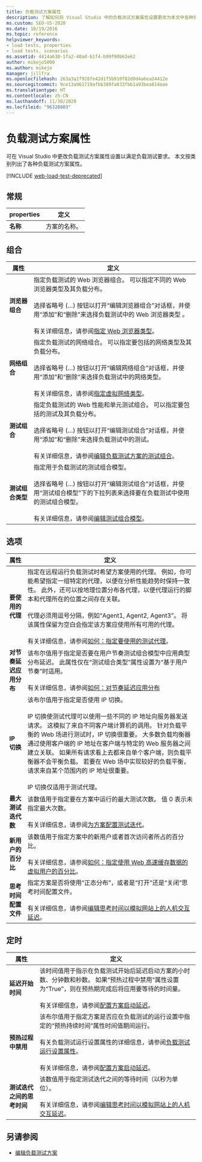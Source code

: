 ```yaml
---
title: 负载测试方案属性
description: 了解如何将 Visual Studio 中的负载测试方案属性设置更改为本文中各种负载测试方案属性之一。
ms.custom: SEO-VS-2020
ms.date: 10/19/2016
ms.topic: reference
helpviewer_keywords:
- load tests, properties
- load tests, scenarios
ms.assetid: 4414a638-1fa2-40ad-b1f4-b99f90b62e62
author: mikejo5000
ms.author: mikejo
manager: jillfra
ms.openlocfilehash: 263a3a1f928fe42d1f5b910f82d0d4a6ea24412e
ms.sourcegitcommit: 9ce13a961719afbb389fa033fbb1a93bea814aae
ms.translationtype: HT
ms.contentlocale: zh-CN
ms.lasthandoff: 11/30/2020
ms.locfileid: "96328803"
---
```

# <a name="load-test-scenario-properties"></a>负载测试方案属性

可在 Visual Studio 中更改负载测试方案属性设置以满足负载测试要求。 本文按类别列出了各种负载测试方案属性。

[!INCLUDE [web-load-test-deprecated](includes/web-load-test-deprecated.md)]

## <a name="general"></a>常规

|properties|定义|
|-|----------------|
|**名称**|方案的名称。|

## <a name="mix"></a>组合

|属性|定义|
|-|----------------|
|**浏览器组合**|指定负载测试的 Web 浏览器组合。 可以指定不同的 Web 浏览器类型及其负载分布。<br /><br />选择省略号 (…) 按钮以打开“编辑浏览器组合”对话框，并使用“添加”和“删除”来选择负载测试中的 Web 浏览器类型   。<br /><br />有关详细信息，请参阅[指定 Web 浏览器类型](../test/edit-the-test-mix-to-specify-which-web-browsers-types-in-a-load-test-scenario.md)。|
|**网络组合**|指定负载测试的网络组合。 可以指定要包括的网络类型及其负载分布。<br /><br />选择省略号 (…) 按钮以打开“编辑网络组合”对话框，并使用“添加”和“删除”来选择负载测试中的网络类型。<br /><br />有关详细信息，请参阅[指定虚拟网络类型](../test/specify-virtual-network-types-in-a-load-test-scenario.md)。|
|**测试组合**|指定负载测试的 Web 性能和单元测试组合。 可以指定要包括的测试及其负载分布。<br /><br />选择省略号 (…) 按钮以打开“编辑测试组合”对话框，并使用“添加”和“删除”来选择负载测试中的测试。<br /><br />有关详细信息，请参阅[编辑负载测试方案的测试组合](../test/edit-the-test-mix-to-specify-which-web-browsers-types-in-a-load-test-scenario.md)。|
|**测试组合类型**|指定用于负载测试的测试组合模型。<br /><br />选择省略号 (…) 按钮以打开“编辑测试组合”对话框，并使用“测试组合模型”下的下拉列表来选择要在负载测试中使用的测试组合模型。<br /><br />有关详细信息，请参阅[编辑测试组合模型](../test/edit-test-mix-models-to-specify-the-probability-of-a-virtual-user-running-a-test.md)。|

## <a name="options"></a>选项

|属性|定义|
|-|----------------|
|**要使用的代理**|指定在远程运行负载测试时希望方案使用的代理。 例如，你可能希望指定一组特定的代理，以便在分析性能趋势时保持一致性。 此外，还可以按地理位置分布各代理，以便代理运行的脚本和代理所在的位置之间存在关联。<br /><br />代理必须用逗号分隔，例如“Agent1, Agent2, Agent3”。 将该属性保留为空白会指定该方案应使用所有可用的代理。<br /><br />有关详细信息，请参阅[如何：指定要使用的测试代理](../test/how-to-specify-test-agents-to-use-in-load-test-scenarios.md)。|
|**对节奏延迟应用分布**|该布尔值用于指定是否要在用户节奏测试组合模型中应用典型分布延迟。 此属性仅在“测试组合类型”属性设置为“基于用户节奏”时适用。<br /><br />有关详细信息，请参阅[如何：对节奏延迟应用分布](../test/how-to-apply-distribution-to-pacing-delay-when-using-a-user-pace-test-mix-model.md)|
|**IP 切换**|该布尔值用于指定是否使用 IP 切换。<br /><br />IP 切换使测试代理可以使用一些不同的 IP 地址向服务器发送请求。 这模拟了来自不同客户端计算机的调用。 针对负载平衡的 Web 场进行测试时，IP 切换很重要。 大多数负载均衡器通过使用客户端的 IP 地址在客户端与特定的 Web 服务器之间建立关联。 如果所有请求看上去都来自单个客户端，则负载平衡器不会平衡负载。 若要在 Web 场中实现较好的负载平衡，请求来自某个范围内的 IP 地址很重要。<br /><br />IP 切换仅适用于测试代理。|
|**最大测试迭代数**|该数值用于指定要在方案中运行的最大测试次数。 值 0 表示未指定最大次数。<br /><br />有关详细信息，请参阅[为方案配置测试迭代](../test/configure-test-iterations-in-a-load-test-scenario.md)。|
|**新用户的百分比**|该数值用于指定方案中的新用户或者首次访问者所占的百分比。<br /><br />有关详细信息，请参阅[如何：指定使用 Web 高速缓存数据的虚拟用户的百分比](../test/how-to-specify-the-percentage-of-virtual-users-that-use-web-cache-data.md)。|
|**思考时间配置文件**|指定方案是否将使用“正态分布”，或者是“打开”还是“关闭”思考时间配置文件。<br /><br />有关详细信息，请参阅[编辑思考时间以模拟网站上的人机交互延迟](../test/edit-think-times-in-load-test-scenarios.md)。|

## <a name="timing"></a>定时

|属性|定义|
|-|----------------|
|**延迟开始时间**|该时间值用于指示在负载测试开始后延迟启动方案的小时数、分钟数和秒数。 如果“预热过程中禁用”属性设置为“True”，则在预热期完成后将应用要等待的时间量。<br /><br />有关详细信息，请参阅[配置方案启动延迟](../test/configure-scenario-start-delays.md)。|
|**预热过程中禁用**|该布尔值用于指定方案是否应在负载测试的运行设置中指定的“预热持续时间”属性时间值期间运行。<br /><br />有关负载测试运行设置属性的详细信息，请参阅[负载测试运行设置属性](../test/load-test-run-settings-properties.md)。<br /><br />有关详细信息，请参阅[配置方案启动延迟](../test/configure-scenario-start-delays.md)。|
|**测试迭代之间的思考时间**|该数值用于指定测试迭代之间的等待时间（以秒为单位）。<br /><br />有关详细信息，请参阅[编辑思考时间以模拟网站上的人机交互延迟](../test/edit-think-times-in-load-test-scenarios.md)。|

## <a name="see-also"></a>另请参阅

- [编辑负载测试方案](../test/edit-load-test-scenarios.md)

